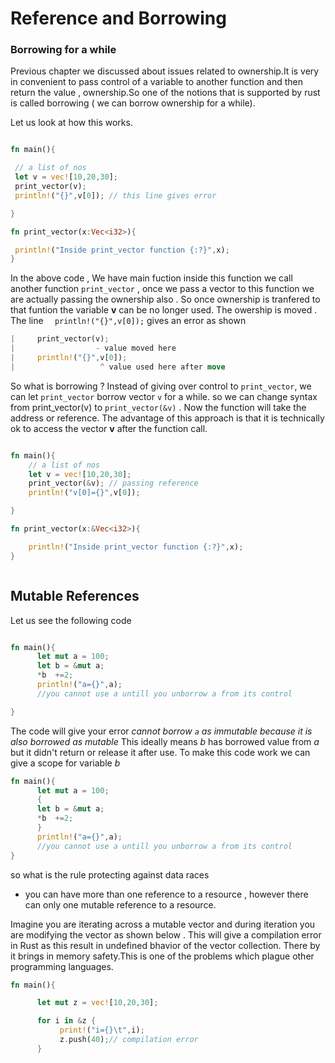 # Reference and Borrowing

### Borrowing for a while

Previous chapter we discussed about issues related to ownership.It is very
in convenient to pass control of a variable to another function and then return the value , ownership.So one of the notions that is supported by rust is called borrowing ( we can borrow ownership for a while).
   
   Let us look at how this works. 
  

   ```rust
  
fn main(){

    // a list of nos
    let v = vec![10,20,30];
    print_vector(v);
    println!("{}",v[0]); // this line gives error

}

fn print_vector(x:Vec<i32>){

    println!("Inside print_vector function {:?}",x);
}

   ```

   In the above code , We have main fuction inside this function we call another
   function `print_vector` , once we pass a vector to this function we are actually passing the ownership also . So once ownership is tranfered to that funtion the variable **v** can be  no longer used. 
   The owership is moved .
   The line `  println!("{}",v[0]);` gives an error as shown

   ```rust
  |     print_vector(v);
  |                  - value moved here
  |     println!("{}",v[0]);
  |                   ^ value used here after move
   ```

So what is borrowing ? Instead of giving over control to `print_vector`, we can let `print_vector` borrow vector `v` for a while. so we can change syntax from print_vector(v) to `print_vector(&v)` . Now the function will take the address or reference. The advantage of this approach is that it is technically ok to access the vector **v** after the function call.

```rust

fn main(){
    // a list of nos
    let v = vec![10,20,30];
    print_vector(&v); // passing reference
    println!("v[0]={}",v[0]);

}

fn print_vector(x:&Vec<i32>){

    println!("Inside print_vector function {:?}",x);
}



```

## Mutable References

Let us see the following code

```rust

fn main(){
      let mut a = 100;
      let b = &mut a;
      *b  +=2;
      println!("a={}",a);
      //you cannot use a untill you unborrow a from its control

}

```

The code will give your error *cannot borrow `a` as immutable because it is also borrowed as mutable*
This ideally means *b* has borrowed value from *a* but it didn't return or release it after use.
To make this code work we can give a scope for variable *b*

```rust
fn main(){
      let mut a = 100;
      {
      let b = &mut a;
      *b  +=2;
      }
      println!("a={}",a);
      //you cannot use a untill you unborrow a from its control
}

```

so what is the rule protecting against data races

- you can have more than one reference to a resource , however
  there can only one mutable reference to a resource.



Imagine you are iterating across a mutable vector and during iteration you
are modifying the vector as shown below . This will give a compilation error in Rust as this result in undefined bhavior of the vector collection.
There by it brings in memory safety.This is one of the problems which plague other programming languages.

```rust
fn main(){

      let mut z = vec![10,20,30];

      for i in &z {
           print!("i={}\t",i);
           z.push(40);// compilation error
      }


```